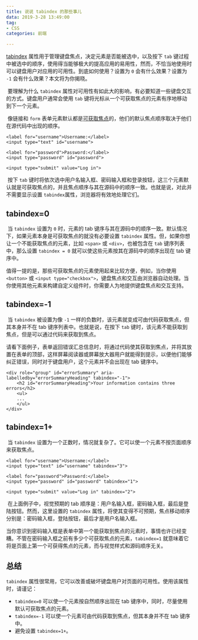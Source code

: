 ```yaml
---
title: 说说 tabindex 的那些事儿
data: 2019-3-28 13:49:00
tag:
- CSS
categories: 前端

---
```


[tabindex](http://www.w3.org/html/wg/drafts/html/master/editing.html#attr-tabindex) 属性用于管理键盘焦点，决定元素是否能被选中，以及按下 `tab` 键过程中被选中的顺序，使用得当能够极大的提高应用的易用性，然而，不恰当地使用时可以键盘用户对应用的可用性。到底如何使用？设置为 `0` 会有什么效果？设置为 `-1` 会有什么效果？本文将为你揭晓。

​	要理解为什么 `tabindex` 属性对可用性有如此大的影响，有必要知道一些键盘交互的方式。键盘用户通常会使用 `tab` 键将光标从一个可获取焦点的元素有序地移动到下一个元素。

​	像链接和 `form` 表单元素默认都是[可获取焦点](http://www.w3.org/html/wg/drafts/html/master/dom.html#interactive-content-0)的，他们的默认焦点顺序取决于他们在源代码中出现的顺序。

```
<label for="username">Username:</label>
<input type="text" id="username">

<label for="password">Password:</label>
<input type="password" id="password">

<input type="submit" value="Log in">
```

​	按下 `tab` 键时将依次选中用户名输入框、密码输入框和登录按钮，这三个元素默认就是可获取焦点的，并且焦点顺序与其在源码中的顺序一致。也就是说，对此并不需要显示设置 `tabindex`属性，浏览器将有效地处理它们。

## tabindex=0

​	当 `tabindex` 设置为 `0` 时，元素的 tab 键序与其在源码中的顺序一致。默认情况下，如果元素本身是可获取焦点的就没有必要设置 `tabindex` 属性。但，如果你想让一个不能获取焦点的元素，比如 `<span>` 或 `<div>`，也被包含在 `tab` 键序列表中，那么设置 `tabindex = 0` 就可以使这些元素按其在源码中的顺序出现在 tab 键序中。

值得一提的是，那些可获取焦点的元素使用起来比较方便，例如，当你使用 `<button>` 或 `<input type="checkbox">`，键盘焦点和交互由浏览器自动处理。当你使用其他元素来构建自定义组件时，你需要人为地提供键盘焦点和交互支持。

## tabindex=-1

​	当 `tabindex` 被设置为像 `-1` 一样的负数时，该元素就变成可由代码获取焦点，但其本身并不在 tab 键序列表中。也就是说，在按下 `tab` 键时，该元素不能获取到焦点，但是可以通过代码来获取到焦点。

​	请看下面例子，表单返回错误汇总信息时，将通过代码使其获取到焦点，并将其放置在表单的顶部，这样屏幕阅读器或屏幕放大器用户就能得到提示，以便他们能够纠正错误，同时对于键盘用户，这个元素并不会出现在 tab 键序中。

```
<div role="group" id="errorSummary" aria-labelledby="errorSummaryHeading" tabindex="-1">
    <h2 id="errorSummaryHeading">Your information contains three errors</h2>
    <ul>
    ...
    </ul>
</div>
```

## tabindex=1+

​	当 `tabindex` 设置为一个正数时，情况就复杂了。它可以使一个元素不按页面顺序来获取焦点。

```
<label for="username">Username:</label>
<input type="text" id="username" tabindex="3">

<label for="password">Password:</label>
<input type="password" id="password" tabindex="1">

<input type="submit" value="Log in" tabindex="2">
```

​	在上面例子中，视觉预期的 tab 顺序是：用户名输入框，密码输入框，最后是登陆按钮。然而，这里设置的 `tabindex` 属性，将使其变得不可预期，焦点移动顺序分别是：密码输入框，登陆按钮，最后才是用户名输入框。

​	当你意识到密码输入框是表单中第一个能获取到焦点的元素时，事情也许已经变糟。不管在密码输入框之前有多少个可获取焦点的元素，`tabindex=1` 就意味着它将是页面上第一个可获得焦点的元素，而与视觉样式和源码顺序无关。

## 总结

`tabindex` 属性很常用，它可以改善或破坏键盘用户对页面的可用性。使用该属性时，请谨记：

- `tabindex=0` 可以使一个元素按自然顺序出现在 tab 键序中，同时，尽量使用默认可获取焦点的元素。
- `tabindex=-1` 可以使一个元素可由代码获取到焦点，但其本身并不在 tab 键序中。
- 避免设置 `tabindex=1+`。